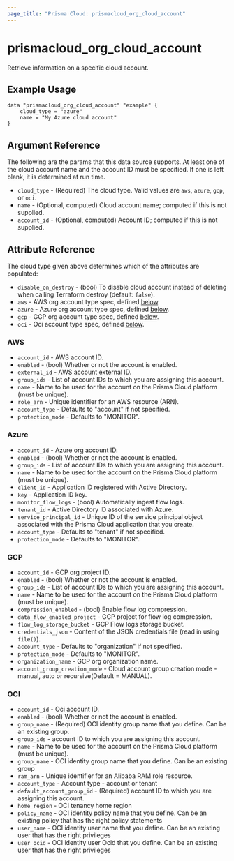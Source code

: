 ```yaml
---
page_title: "Prisma Cloud: prismacloud_org_cloud_account"
---
```


# prismacloud_org_cloud_account

Retrieve information on a specific cloud account.

## Example Usage

```hcl
data "prismacloud_org_cloud_account" "example" {
    cloud_type = "azure"
    name = "My Azure cloud account"
}
```

## Argument Reference

The following are the params that this data source supports.  At least one of the cloud account name and the account ID must be specified.  If one is left blank, it is determined at run time.

* `cloud_type` - (Required) The cloud type.  Valid values are `aws`, `azure`, `gcp`, or `oci`.
* `name` - (Optional, computed) Cloud account name; computed if this is not supplied.
* `account_id` - (Optional, computed) Account ID; computed if this is not supplied.

## Attribute Reference

The cloud type given above determines which of the attributes are populated:

* `disable_on_destroy` - (bool) To disable cloud account instead of deleting when calling Terraform destroy (default: `false`).
* `aws` - AWS org account type spec, defined [below](#aws).
* `azure` - Azure org account type spec, defined [below](#azure).
* `gcp` - GCP org account type spec, defined [below](#gcp).
* `oci` - Oci account type spec, defined [below](#OCI).

### AWS

* `account_id` - AWS account ID.
* `enabled` - (bool) Whether or not the account is enabled.
* `external_id` - AWS account external ID.
* `group_ids` - List of account IDs to which you are assigning this account.
* `name` - Name to be used for the account on the Prisma Cloud platform (must be unique).
* `role_arn` - Unique identifier for an AWS resource (ARN).
* `account_type` - Defaults to "account" if not specified.
* `protection_mode` - Defaults to "MONITOR".

### Azure

* `account_id` - Azure org account ID.
* `enabled` - (bool) Whether or not the account is enabled.
* `group_ids` - List of account IDs to which you are assigning this account.
* `name` - Name to be used for the account on the Prisma Cloud platform (must be unique).
* `client_id` - Application ID registered with Active Directory.
* `key` - Application ID key.
* `monitor_flow_logs` - (bool) Automatically ingest flow logs.
* `tenant_id` - Active Directory ID associated with Azure.
* `service_principal_id` - Unique ID of the service principal object associated with the Prisma Cloud application that you create.
* `account_type` - Defaults to "tenant" if not specified.
* `protection_mode` - Defaults to "MONITOR".

### GCP

* `account_id` - GCP org project ID.
* `enabled` - (bool) Whether or not the account is enabled.
* `group_ids` - List of account IDs to which you are assigning this account.
* `name` - Name to be used for the account on the Prisma Cloud platform (must be unique).
* `compression_enabled` - (bool) Enable flow log compression.
* `data_flow_enabled_project` - GCP project for flow log compression.
* `flow_log_storage_bucket` - GCP Flow logs storage bucket.
* `credentials_json` - Content of the JSON credentials file (read in using `file()`).
* `account_type` - Defaults to "organization" if not specified.
* `protection_mode` - Defaults to "MONITOR".
* `organization_name` - GCP org organization name.
* `account_group_creation_mode` - Cloud account group creation mode - manual, auto or recursive(Default = MANUAL).

### OCI

* `account_id` - Oci account ID.
* `enabled` - (bool) Whether or not the account is enabled.
* `group_name` - (Required) OCI identity group name that you define. Can be an existing group.
* `group_ids` - account ID to which you are assigning this account.
* `name` - Name to be used for the account on the Prisma Cloud platform (must be unique).
* `group_name` - OCI identity group name that you define. Can be an existing group
* `ram_arn` - Unique identifier for an Alibaba RAM role resource.
* `account_type` - Account type - account or tenant
* `default_account_group_id` - (Required)  account ID to which you are assigning this account.
* `home_region` - OCI tenancy home region
* `policy_name` - OCI identity policy name that you define. Can be an existing policy that has the right policy statements
* `user_name` - OCI identity user name that you define. Can be an existing user that has the right privileges
* `user_ocid` - OCI identity user Ocid that you define. Can be an existing user that has the right privileges

